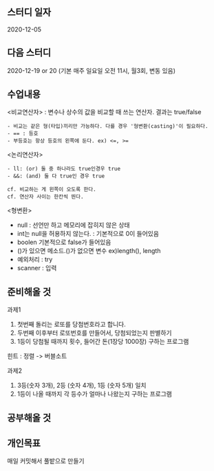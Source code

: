스터디 일자
------
2020-12-05

다음 스터디
-----
2020-12-19 or 20 (기본 매주 일요일 오전 11시, 월3회, 변동 있음)

수업내용
------
<비교연산자> : 변수나 상수의 값을 비교할 때 쓰는 연산자. 결과는 true/false
```
- 비교는 같은 형(타입)끼리만 가능하다. 다를 경우 '형변환(casting)'이 필요하다.
- == : 등호
- 부등호는 항상 등호의 왼쪽에 둔다. ex) <=, >=
```
<논리연산자>
```
- ll: (or) 둘 중 하나라도 true인경우 true
- &&: (and) 둘 다 true인 경우 true

cf. 비교하는 게 왼쪽이 오도록 한다. 
cf. 연산자 사이는 한칸씩 띈다.
```
<형변환>


- null : 선언만 하고 메모리에 잡히지 않은 상태
- int는 null을 허용하지 않는다. : 기본적으로 0이 들어있음
- boolen 기본적으로 false가 들어있음
- ()가 있으면 메소드.()가 없으면 변수 ex)length(), length
- 예외처리 : try
- scanner : 입력

준비해올 것
---------
과제1
1. 첫번째 돌리는 로또를 당첨번호라고 합니다.
2. 두번째 이후부터 로또번호를 만들어서, 당첨되었는지 판별하기
3. 1등이 당첨될 때까지 횟수, 들어간 돈(1장당 1000장) 구하는 프로그램

힌트 : 정렬 -> 버블소트

과제2
1. 3등(숫자 3개), 2등 (숫자 4개), 1등 (숫자 5개) 일치
2. 1등이 나올 때까지 각 등수가 얼마나 나왔는지 구하는 프로그램

공부해올 것
--------

개인목표
-------
매일 커밋해서 풀밭으로 만들기

